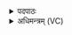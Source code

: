 <details><summary>पदपाठः</summary>

शु॒क्रः। च॒। शुचिः॑। च॒। ग्रैष्मौ॑। ऋ॒तू। अ॒ग्नेः। अ॒न्तः॒श्ले॒ष इत्य॑न्तःऽश्ले॒षः। अ॒सि॒। कल्पे॑ताम्। द्यावा॑पृथि॒वी इति॒ द्यावा॑ऽपृथि॒वी। कल्प॑न्ताम्। आपः॑। ओष॑धयः। कल्प॑न्ताम्। अ॒ग्नयः॑। पृथ॑क्। मम॑। ज्यैष्ठ्या॑य। सव्र॑ता॒ इति॒ सऽव्र॑ताः। ये। अ॒ग्नयः॑। सम॑नस॒ इति॒ सऽम॑नसः। अ॒न्त॒रा। द्यावा॑पृथि॒वी इति॒ द्यावा॑ऽपृथि॒वी। इ॒मेऽइती॒मे। ग्रैष्मौ॑। ऋ॒तूऽइत्यृ॒तू। अ॒भि॒कल्प॑माना॒ इत्य॑भि॒ऽकल्प॑मानाः। इन्द्र॑मि॒वेतीन्द्र॑म्ऽइव। दे॒वाः। अ॒भि॒संवि॑श॒न्त्वित्य॑भि॒ऽसंवि॑शन्तु। तया॑। दे॒वत॑या। अ॒ङ्गि॒र॒स्वत्। ध्रु॒वे इति॑ ध्रु॒वे। सी॒द॒त॒म्। ६।
</details>

<details><summary>अधिमन्त्रम् (VC)</summary>

- ग्रीष्मर्तुर्देवता
- उशना ऋषिः
- निचृदुत्कृतिः
- षड्जः
</details>